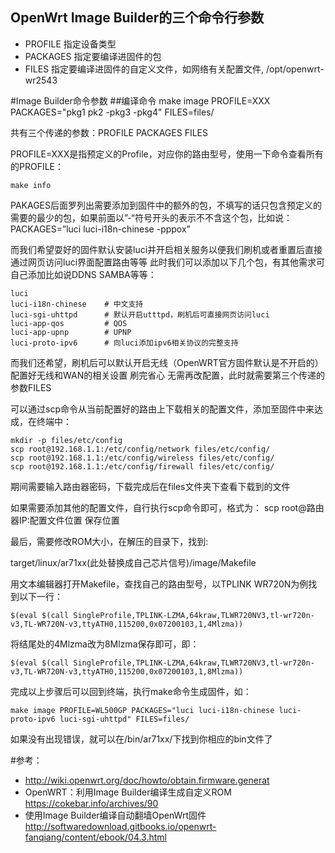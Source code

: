 ## OpenWrt Image Builder的三个命令行参数
- PROFILE	指定设备类型
- PACKAGES	指定要编译进固件的包
- FILES		指定要编译进固件的自定义文件，如网络有关配置文件, /opt/openwrt-wr2543


#Image Builder命令参数
##编译命令
	make image PROFILE=XXX PACKAGES="pkg1 pk2 -pkg3 -pkg4" FILES=files/

共有三个传递的参数：PROFILE PACKAGES FILES

PROFILE=XXX是指预定义的Profile，对应你的路由型号，使用一下命令查看所有的PROFILE：

	make info

PAKAGES后面罗列出需要添加到固件中的额外的包，不填写的话只包含预定义的需要的最少的包，如果前面以”-“符号开头的表示不不含这个包，比如说：PACKAGES=”luci luci-i18n-chinese -pppox”

而我们希望耍好的固件默认安装luci并开启相关服务以便我们刷机或者重置后直接通过网页访问luci界面配置路由等等 此时我们可以添加以下几个包，有其他需求可自己添加比如说DDNS SAMBA等等：

	luci
	luci-i18n-chinese    # 中文支持
	luci-sgi-uhttpd      # 默认开启utttpd，刷机后可直接网页访问luci
	luci-app-qos         # QOS
	luci-app-upnp        # UPNP
	luci-proto-ipv6      # 向luci添加ipv6相关协议的完整支持

而我们还希望，刷机后可以默认开启无线（OpenWRT官方固件默认是不开启的） 配置好无线和WAN的相关设置 刷完省心 无需再改配置，此时就需要第三个传递的参数FILES

可以通过scp命令从当前配置好的路由上下载相关的配置文件，添加至固件中来达成，在终端中：

	mkdir -p files/etc/config
	scp root@192.168.1.1:/etc/config/network files/etc/config/
	scp root@192.168.1.1:/etc/config/wireless files/etc/config/
	scp root@192.168.1.1:/etc/config/firewall files/etc/config/

期间需要输入路由器密码，下载完成后在files文件夹下查看下载到的文件

如果需要添加其他的配置文件，自行执行scp命令即可，格式为：
	scp root@路由器IP:配置文件位置 保存位置

最后，需要修改ROM大小，在解压的目录下，找到:

target/linux/ar71xx(此处替换成自己芯片信号)/image/Makefile

用文本编辑器打开Makefile，查找自己的路由型号，以TPLINK WR720N为例找到以下一行：

	$(eval $(call SingleProfile,TPLINK-LZMA,64kraw,TLWR720NV3,tl-wr720n-v3,TL-WR720N-v3,ttyATH0,115200,0x07200103,1,4Mlzma))

将结尾处的4Mlzma改为8Mlzma保存即可，即：

	$(eval $(call SingleProfile,TPLINK-LZMA,64kraw,TLWR720NV3,tl-wr720n-v3,TL-WR720N-v3,ttyATH0,115200,0x07200103,1,8Mlzma))

完成以上步骤后可以回到终端，执行make命令生成固件，如：

	make image PROFILE=WL500GP PACKAGES="luci luci-i18n-chinese luci-proto-ipv6 luci-sgi-uhttpd" FILES=files/

如果没有出现错误，就可以在/bin/ar71xx/下找到你相应的bin文件了

#参考：
- http://wiki.openwrt.org/doc/howto/obtain.firmware.generat
- OpenWRT：利用Image Builder编译生成自定义ROM
https://cokebar.info/archives/90
- 使用Image Builder编译自动翻墙OpenWrt固件
http://softwaredownload.gitbooks.io/openwrt-fanqiang/content/ebook/04.3.html
